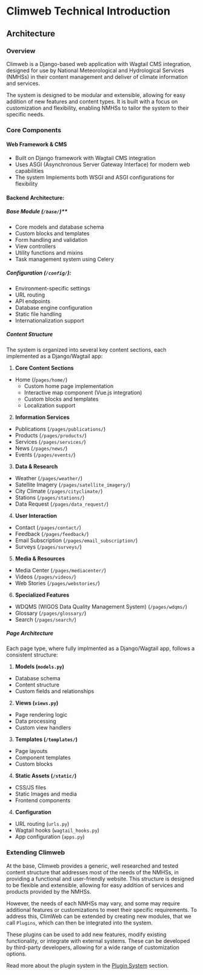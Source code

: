 # Climweb Technical Introduction

## Architecture

### Overview

Climweb is a Django-based web application with Wagtail CMS integration, designed for use by National Meteorological and
Hydrological Services (NMHSs) in their content management and deliver of climate information and services.

The system is designed to be modular and extensible, allowing for easy addition of new features and content types. It is
built with a focus on customization and flexibility, enabling NMHSs to tailor the system to their specific needs.

### Core Components

#### Web Framework & CMS

- Built on Django framework with Wagtail CMS integration
- Uses ASGI (Asynchronous Server Gateway Interface) for modern web capabilities
- The system Implements both WSGI and ASGI configurations for flexibility

#### Backend Architecture:

##### Base Module (`/base/`)**

- Core models and database schema
- Custom blocks and templates
- Form handling and validation
- View controllers
- Utility functions and mixins
- Task management system using Celery

##### Configuration (`/config/`):

- Environment-specific settings
- URL routing
- API endpoints
- Database engine configuration
- Static file handling
- Internationalization support

##### Content Structure

The system is organized into several key content sections, each implemented as a Django/Wagtail app:

1. **Core Content Sections**

- Home (/`pages/home/`)
    - Custom home page implementation
    - Interactive map component (Vue.js integration)
    - Custom blocks and templates
    - Localization support

2. **Information Services**

- Publications (`/pages/publications/`)
- Products (`/pages/products/`)
- Services (`/pages/services/`)
- News (`/pages/news/`)
- Events (`/pages/events/`)

3. **Data & Research**

- Weather (`/pages/weather/`)
- Satellite Imagery (`/pages/satellite_imagery/`)
- City Climate (`/pages/cityclimate/`)
- Stations (`/pages/stations/`)
- Data Request (`/pages/data_request/`)

4. **User Interaction**

- Contact (`/pages/contact/`)
- Feedback (`/pages/feedback/`)
- Email Subscription (`/pages/email_subscription/`)
- Surveys (`/pages/surveys/`)

5. **Media & Resources**

- Media Center (`/pages/mediacenter/`)
- Videos (`/pages/videos/`)
- Web Stories (`/pages/webstories/`)

6. **Specialized Features**

- WDQMS (WIGOS Data Quality Management System) (`/pages/wdqms/`)
- Glossary (`/pages/glossary/`)
- Search (`/pages/search/`)

##### Page Architecture

Each page type, where fully implmented as a Django/Wagtail app, follows a consistent structure:

1. **Models (`models.py`)**

- Database schema
- Content structure
- Custom fields and relationships

2. **Views (`views.py`)**

- Page rendering logic
- Data processing
- Custom view handlers

3. **Templates (`/templates/`)**

- Page layouts
- Component templates
- Custom blocks

4. **Static Assets (`/static/`)**

- CSS/JS files
- Static Images and media
- Frontend components

4. **Configuration**

- URL routing (`urls.py`)
- Wagtail hooks (`wagtail_hooks.py`)
- App configuration (`apps.py`)

### Extending Climweb

At the base, Climweb provides a generic, well researched and tested content structure that addresses most of the
needs of the NMHSs, in providing a functional and user-friendly website. This structure is designed to be flexible and
extensible, allowing for easy addition of services and products provided by the NMHSs.

However, the needs of each NMHSs may vary, and some may require additional features or customizations to meet their
specific requirements. To address this, ClimWeb can be extended by creating new modules, that we call `Plugins`, which
can then be integrated into the system.

These plugins can be used to add new features, modify existing functionality, or integrate with external systems.
These can be developed by third-party developers, allowing for a wide range of customization options.

Read more about the plugin system in the [Plugin System](../technical/plugins.md) section.